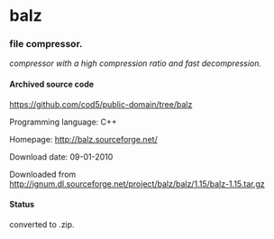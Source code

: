 # balz #

### file compressor. ###

*compressor with a high compression ratio and fast decompression.*

#### Archived source code ####
https://github.com/cod5/public-domain/tree/balz

Programming language: C++

Homepage: http://balz.sourceforge.net/

Download date: 09-01-2010

Downloaded from http://ignum.dl.sourceforge.net/project/balz/balz/1.15/balz-1.15.tar.gz

#### Status ####
converted to .zip.

